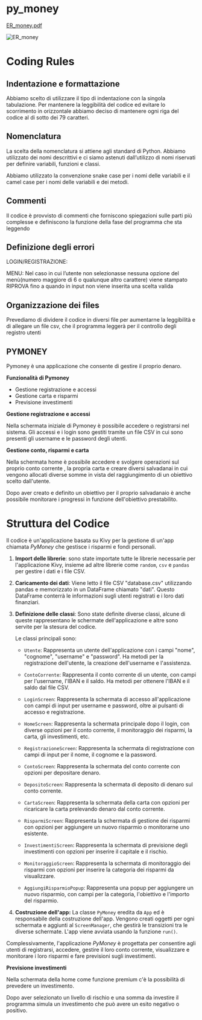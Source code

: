 # py_money
[ER_money.pdf](https://github.com/DavideB98/py_money/files/12079549/ER_money.pdf)

![ER_money](https://github.com/DavideB98/py_money/assets/24292409/bc17ca43-ed1a-4445-9544-743d45b8aa26)

# Coding Rules

## Indentazione e formattazione

Abbiamo scelto di utilizzare il tipo di indentazione con la singola tabulazione. Per mantenere la leggibilità del codice ed evitare lo scorrimento in orizzontale abbiamo deciso di mantenere ogni riga del codice al di sotto dei 79 caratteri.

## Nomenclatura

La scelta della nomenclatura si attiene agli standard di Python. Abbiamo utilizzato dei nomi descrittivi e ci siamo astenuti dall’utilizzo di nomi riservati per definire variabili, funzioni e classi.

Abbiamo utilizzato la convenzione snake case per i nomi delle variabili e il camel case per i nomi delle variabili e dei metodi.

## Commenti

Il codice è provvisto di commenti che forniscono spiegazioni sulle parti più complesse e definiscono la funzione della fase del programma che sta leggendo

## Definizione degli errori

LOGIN/REGISTRAZIONE:  

MENU: Nel caso in cui l’utente non selezionasse nessuna opzione del menù(numero maggiore di 6 o qualunque altro carattere) viene stampato RIPROVA fino a quando in input non viene inserita una scelta valida

## Organizzazione dei files

Prevediamo di dividere il codice in diversi file per aumentarne la leggibilità e di allegare un file csv, che il programma leggerà per il controllo degli registro utenti

## **PYMONEY**

Pymoney è una applicazione che consente di gestire il proprio denaro.

**Funzionalità di Pymoney**
 - Gestione registrazione e accessi
 - Gestione carta e risparmi
 - Previsione investimenti
 
 **Gestione registrazione e accessi**
 
Nella schermata iniziale di Pymoney è possibile accedere o registrarsi nel sistema.
Gli accessi e i login sono gestiti tramite un file CSV in cui sono presenti gli username e le password degli utenti.

**Gestione conto, risparmi e carta**

Nella schermata  home è possibile accedere e svolgere operazioni sul proprio conto corrente , la propria carta e creare diversi salvadanai in cui vengono allocati diverse somme in vista del raggiungimento di un obiettivo  scelto dall'utente.

Dopo aver creato e definito un obiettivo per il proprio salvadanaio è anche possibile monitorare i progressi in funzione dell'obiettivo prestabilito.

# Struttura del Codice
 Il codice è un'applicazione basata su Kivy per la gestione di un'app chiamata *PyMoney* che gestisce i risparmi e fondi personali.

1.  **Import delle librerie**: sono state importate tutte le librerie necessarie per l'applicazione Kivy, insieme ad altre librerie come `random`, `csv` e `pandas` per gestire i dati e i file CSV.
    
2.  **Caricamento dei dati**: Viene letto il file CSV "database.csv" utilizzando pandas e memorizzato in un DataFrame chiamato "dati". Questo DataFrame conterrà le informazioni sugli utenti registrati e i loro dati finanziari.
       
3.  **Definizione delle classi**: Sono state definite diverse classi, alcune di queste rappresentano le schermate dell'applicazione e altre sono servite per la stesura del codice. 
    
	Le classi principali sono:
	-   `Utente`: Rappresenta un utente dell'applicazione con i campi "nome", "cognome", "username" e "password". Ha metodi per la registrazione dell'utente, la creazione dell'username e l'assistenza.
	    
	-   `ContoCorrente`: Rappresenta il conto corrente di un utente, con campi per l'username, l'IBAN e il saldo. Ha metodi per ottenere l'IBAN e il saldo dal file CSV.
	    
	-   `LoginScreen`: Rappresenta la schermata di accesso all'applicazione con campi di input per username e password, oltre ai pulsanti di accesso e registrazione.
	    
	-   `HomeScreen`: Rappresenta la schermata principale dopo il login, con diverse opzioni per il conto corrente, il monitoraggio dei risparmi, la carta, gli investimenti, etc.
	    
	-   `RegistrazioneScreen`: Rappresenta la schermata di registrazione con campi di input per il nome, il cognome e la password.
	    
	-   `ContoScreen`: Rappresenta la schermata del conto corrente con opzioni per depositare denaro.
	    
	-   `DepositoScreen`: Rappresenta la schermata di deposito di denaro sul conto corrente.
	    
	-   `CartaScreen`: Rappresenta la schermata della carta con opzioni per ricaricare la carta prelevando denaro dal conto corrente.
	    
	-   `RisparmiScreen`: Rappresenta la schermata di gestione dei risparmi con opzioni per aggiungere un nuovo risparmio o monitorarne uno esistente.
	    
	-   `InvestimentiScreen`: Rappresenta la schermata di previsione degli investimenti con opzioni per inserire il capitale e il rischio.
	    
	-   `MonitoraggioScreen`: Rappresenta la schermata di monitoraggio dei risparmi con opzioni per inserire la categoria dei risparmi da visualizzare.
	    
	-   `AggiungiRisparmioPopup`: Rappresenta una popup per aggiungere un nuovo risparmio, con campi per la categoria, l'obiettivo e l'importo del risparmio.
    

5.  **Costruzione dell'app:** La classe `PyMoney` eredita da `App` ed è responsabile della costruzione dell'app. Vengono creati oggetti per ogni schermata e aggiunti al `ScreenManager`, che gestirà le transizioni tra le diverse schermate. L'app viene avviata usando la funzione  `run()`.
    

Complessivamente, l'applicazione *PyMoney* è progettata per consentire agli utenti di registrarsi, accedere, gestire il loro conto corrente, visualizzare e monitorare i loro risparmi e fare previsioni sugli investimenti.











**Previsione investimenti**

Nella schermata della home come funzione premium c'è la possibilità di prevedere un investimento.

Dopo aver selezionato un livello di rischio e una somma da investire il programma simula un investimento che può avere un esito negativo o positivo.

